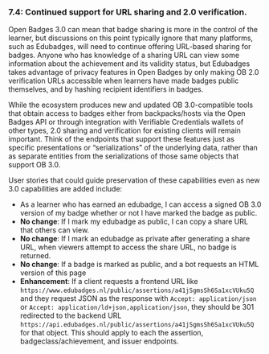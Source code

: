 ### 7.4: Continued support for URL sharing and 2.0 verification.

Open Badges 3.0 can mean that badge sharing is more in the control of the learner, but discussions on this point typically ignore that many platforms, such as Edubadges, will need to continue offering URL-based sharing for badges. Anyone who has knowledge of a sharing URL can view some information about the achievement and its validity status, but Edubadges takes advantage of privacy features in Open Badges by only making OB 2.0 verification URLs accessible when learners have made badges public themselves, and by hashing recipient identifiers in badges.

While the ecosystem produces new and updated OB 3.0-compatible tools that obtain access to badges either from backpacks/hosts via the Open Badges API or through integration with Verifiable Credentials wallets of other types, 2.0 sharing and verification for existing clients will remain important. Think of the endpoints that support these features just as specific presentations or “serializations” of the underlying data, rather than as separate entities from the serializations of those same objects that support OB 3.0.

User stories that could guide preservation of these capabilities even as new 3.0 capabilities are added include:

*   As a learner who has earned an edubadge, I can access a signed OB 3.0 version of my badge whether or not I have marked the badge as public.
*   **No change**: If I mark my edubadge as public, I can copy a share URL that others can view.
*   **No change**: If I mark an edubadge as private after generating a share URL, when viewers attempt to access the share URL, no badge is returned.
*   **No change**: If a badge is marked as public, and a bot requests an HTML version of this page
*   **Enhancement**: If a client requests a frontend URL like `https://www.edubadges.nl/public/assertions/a41jSgmsSh6Sa1xcVUku5Q` and they request JSON as the response with `Accept: application/json` or `Accept: application/ld+json,application/json`, they should be 301 redirected to the backend URL `https://api.edubadges.nl/public/assertions/a41jSgmsSh6Sa1xcVUku5Q` for that object. This should apply to each the assertion, badgeclass/achievement, and issuer endpoints.